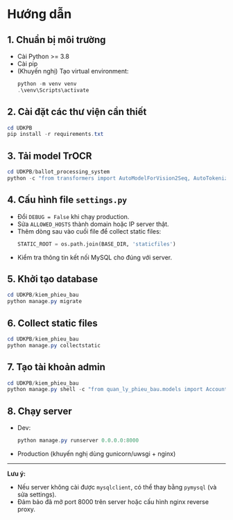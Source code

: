 # Hướng dẫn

## 1. Chuẩn bị môi trường

- Cài Python >= 3.8
- Cài pip
- (Khuyến nghị) Tạo virtual environment:
  ```powershell
  python -m venv venv
  .\venv\Scripts\activate
  ```

## 2. Cài đặt các thư viện cần thiết

```powershell
cd UDKPB
pip install -r requirements.txt
```

## 3. Tải model TrOCR

```powershell
cd UDKPB/ballot_processing_system
python -c "from transformers import AutoModelForVision2Seq, AutoTokenizer, AutoProcessor; AutoModelForVision2Seq.from_pretrained('microsoft/trocr-base-printed', cache_dir='model_trocr'); AutoTokenizer.from_pretrained('microsoft/trocr-base-printed', cache_dir='model_trocr'); AutoProcessor.from_pretrained('microsoft/trocr-base-printed', cache_dir='model_trocr')"
```

## 4. Cấu hình file `settings.py`

- Đổi `DEBUG = False` khi chạy production.
- Sửa `ALLOWED_HOSTS` thành domain hoặc IP server thật.
- Thêm dòng sau vào cuối file để collect static files:
  ```python
  STATIC_ROOT = os.path.join(BASE_DIR, 'staticfiles')
  ```
- Kiểm tra thông tin kết nối MySQL cho đúng với server.

## 5. Khởi tạo database

```powershell
cd UDKPB/kiem_phieu_bau
python manage.py migrate
```

## 6. Collect static files

```powershell
cd UDKPB/kiem_phieu_bau
python manage.py collectstatic
```
## 7. Tạo tài khoản admin

```powershell
cd UDKPB/kiem_phieu_bau
python manage.py shell -c "from quan_ly_phieu_bau.models import Account; Account.objects.create_user('admin', password='1', role='admin')"
```
## 8. Chạy server

- Dev:
  ```powershell
  python manage.py runserver 0.0.0.0:8000
  ```
- Production (khuyến nghị dùng gunicorn/uwsgi + nginx)

---

**Lưu ý:**

- Nếu server không cài được `mysqlclient`, có thể thay bằng `pymysql` (và sửa settings).
- Đảm bảo đã mở port 8000 trên server hoặc cấu hình nginx reverse proxy.
